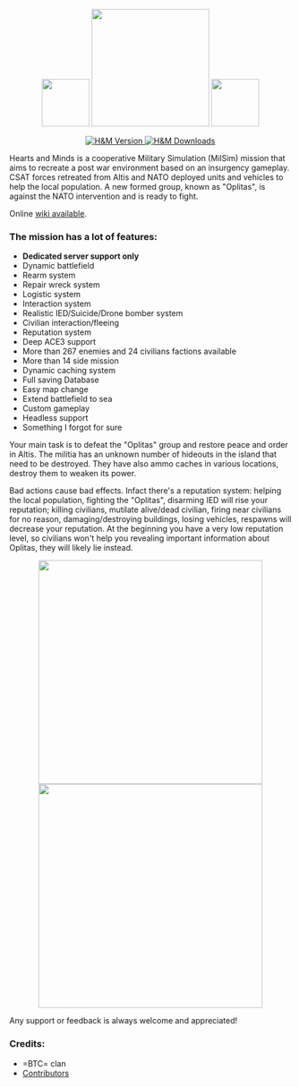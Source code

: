 <p align="center">
    <img src="https://data.bistudio.com/assets/img/badges/medal/MWFMP.png" width="85">
    <img src="http://www.armaholic.com/datas/users/btc_revive_a3_4.png" width="210">
    <img src="https://data.bistudio.com/assets/img/badges/medal/MWFMP.png" width="85">
</p>

<p align="center">
    <a href="https://github.com/Vdauphin/HeartsAndMinds/releases/tag/1.19.10">
        <img src="https://img.shields.io/badge/Version-1.19.10-blue.svg?style=flat-square" alt="H&M Version">
    </a>
    <a href="http://www.somsubhra.com/github-release-stats/?username=vdauphin&repository=HeartsAndMinds">
        <img src="https://img.shields.io/github/downloads/Vdauphin/HeartsAndMinds/total.svg?style=flat-square&label=Downloads" alt="H&M Downloads">
    </a>
</p>

Hearts and Minds is a cooperative Military Simulation (MilSim) mission that aims to recreate a post war environment based on an insurgency gameplay.
CSAT forces retreated from Altis and NATO deployed units and vehicles to help the local population.
A new formed group, known as "Oplitas", is against the NATO intervention and is ready to fight.

Online [wiki available](http://vdauphin.github.io/HeartsAndMinds/).

### The mission has a lot of features:

- **Dedicated server support only**
- Dynamic battlefield
- Rearm system
- Repair wreck system
- Logistic system
- Interaction system
- Realistic IED/Suicide/Drone bomber system
- Civilian interaction/fleeing
- Reputation system
- Deep ACE3 support
- More than 267 enemies and 24 civilians factions available
- More than 14 side mission
- Dynamic caching system
- Full saving Database
- Easy map change
- Extend battlefield to sea
- Custom gameplay
- Headless support
- Something I forgot for sure


Your main task is to defeat the "Oplitas" group and restore peace and order in Altis.
The militia has an unknown number of hideouts in the island that need to be destroyed.
They have also ammo caches in various locations, destroy them to weaken its power.

Bad actions cause bad effects.
Infact there's a reputation system: helping the local population, fighting the "Oplitas", disarming IED will rise your reputation; killing civilians, mutilate alive/dead civilian, firing near civilians for no reason, damaging/destroying buildings, losing vehicles, respawns will decrease your reputation.
At the beginning you have a very low reputation level, so civilians won't help you revealing important information about Oplitas, they will likely lie instead.

<p align="center">
    <img src="https://user-images.githubusercontent.com/14364400/28997116-bfcec8a6-7a0d-11e7-911f-b52edb841ae3.png" width="400">
    <img src="https://user-images.githubusercontent.com/14364400/29193966-d8306378-7e27-11e7-97cb-df76dfc08e53.png" width="400">
</p>

Any support or feedback is always welcome and appreciated!

### Credits:
- =BTC= clan
- [Contributors](https://github.com/Vdauphin/HeartsAndMinds/graphs/contributors)
